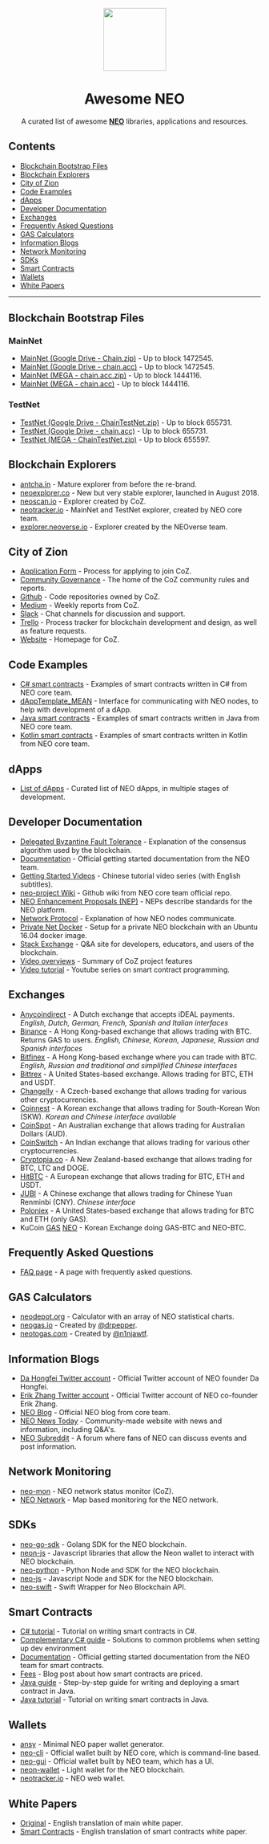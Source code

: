 <p align="center">
  <img 
    src="http://res.cloudinary.com/vidsy/image/upload/v1503160820/CoZ_Icon_DARKBLUE_200x178px_oq0gxm.png" 
    width="125px"
  >
</p>

<h1 align="center">Awesome NEO</h1>

<p align="center">
  A curated list of awesome <b><a href="https://neo.org/">NEO</a></b> libraries, applications and resources.
</p>

## Contents

- [Blockchain Bootstrap Files](#blockchain-bootstrap-files)
- [Blockchain Explorers](#blockchain-explorers)
- [City of Zion](#city-of-zion)
- [Code Examples](#code-examples)
- [dApps](#dapps)
- [Developer Documentation](#developer-documentation)
- [Exchanges](#exchanges)
- [Frequently Asked Questions](#frequently-asked-questions)
- [GAS Calculators](#gas-calculators)
- [Information Blogs](#information-blogs)
- [Network Monitoring](#network-monitoring)
- [SDKs](#sdks)
- [Smart Contracts](#smart-contracts)
- [Wallets](#wallets)
- [White Papers](#white-papers)

---

## Blockchain Bootstrap Files

### MainNet

- [MainNet (Google Drive - Chain.zip)](https://drive.google.com/open?id=0B37crPfBrbzyQmdjNHNENHF3dm8) - Up to block 1472545.
- [MainNet (Google Drive - chain.acc)](https://drive.google.com/open?id=0B37crPfBrbzyZWJSVFhmUHhnS0U) - Up to block 1472545.
- [MainNet (MEGA - chain.acc.zip)](https://mega.nz/#!JHQFgbYa!TVygP7EIZonl42i_Tpx4CV_26b1CEgPoOU04dq10h8E) - Up to block 1444116.
- [MainNet (MEGA - chain.acc)](https://mega.nz/#!5C5kELAZ!DcWrOXvDh1OGdN36vUG5fAKMK9hRIRg1fAEZpzR2Tj0) - Up to block 1444116.

### TestNet

- [TestNet (Google Drive - ChainTestNet.zip)](https://drive.google.com/open?id=0B37crPfBrbzyU1F3ZXowV1JTWEk) - Up to block 655731.
- [TestNet (Google Drive - chain.acc)](https://drive.google.com/open?id=0B37crPfBrbzyZzVVYk9UYXVuZ00) - Up to block 655731.
- [TestNet (MEGA - ChainTestNet.zip)](https://mega.nz/#!1HgniZxS!VTGnZxb7ggiF3lqZyS0yp52vuSV4ti1JAcPjiSPCumU) - Up to block 655597.

## Blockchain Explorers

- [antcha.in](http://antcha.in/) - Mature explorer from before the re-brand.
- [neoexplorer.co](https://neoexplorer.co/) - New but very stable explorer, launched in August 2018.
- [neoscan.io](https://neoscan.io/) - Explorer created by CoZ.
- [neotracker.io](https://neotracker.io/) - MainNet and TestNet explorer, created by NEO core team.
- [explorer.neoverse.io](http://explorer.neoverse.io/) - Explorer created by the NEOverse team.

## City of Zion

- [Application Form](https://github.com/CityOfZion/awesome-neo/blob/master/resources/coz_application_form.md) - Process for applying to join CoZ.
- [Community Governance](https://github.com/CityOfZion/governance) - The home of the CoZ community rules and reports.
- [Github](https://github.com/CityOfZion) - Code repositories owned by CoZ.
- [Medium](https://medium.com/@cityofzion) - Weekly reports from CoZ.
- [Slack](http://slack.cityofzion.io/) - Chat channels for discussion and support.
- [Trello](https://trello.com/b/6TngvuLf/neoblockchaindevelopment) - Process tracker for blockchain development and design, as well as feature requests.
- [Website](http://cityofzion.io) - Homepage for CoZ.

## Code Examples

- [C# smart contracts](https://github.com/neo-project/examples-csharp) - Examples of smart contracts written in C# from NEO core team.
- [dAppTemplate_MEAN](https://github.com/CityOfZion/dAppTemplate_MEAN) - Interface for communicating with NEO nodes, to help with development of a dApp.
- [Java smart contracts](https://github.com/neo-project/examples-java) - Examples of smart contracts written in Java from NEO core team.
- [Kotlin smart contracts](https://github.com/neo-project/examples-kotlin) - Examples of smart contracts written in Kotlin from NEO core team.

## dApps

- [List of dApps](https://github.com/CityOfZion/awesome-neo/blob/master/resources/dapps.md) - Curated list of NEO dApps, in multiple stages of development.

## Developer Documentation

- [Delegated Byzantine Fault Tolerance](https://github.com/neo-project/docs/blob/master/en-us/node/consensus.md) - Explanation of the consensus algorithm used by the blockchain.
- [Documentation](http://docs.neo.org/en-us/getting-started.html) - Official getting started documentation from the NEO team.
- [Getting Started Videos](https://www.youtube.com/playlist?list=PLH5FKiukNRU5SHWk9L6qPwRhMeHsiKL2T) - Chinese tutorial video series (with English subtitles).
- [neo-project Wiki](https://github.com/neo-project/neo/wiki) - Github wiki from NEO core team official repo.
- [NEO Enhancement Proposals (NEP)](https://github.com/neo-project/proposals) - NEPs describe standards for the NEO platform.
- [Network Protocol](http://docs.neo.org/en-us/node/network-protocol.html) - Explanation of how NEO nodes communicate.
- [Private Net Docker](https://github.com/CityOfZion/neo-privatenet-docker) - Setup for a private NEO blockchain with an Ubuntu 16.04 docker image.
- [Stack Exchange](https://area51.stackexchange.com/proposals/110921/neo-blockchain) - Q&A site for developers, educators, and users of the blockchain. 
- [Video overviews](https://www.youtube.com/channel/UCzlQUNLrRa8qJkz40G91iJg/videos) - Summary of CoZ project features
- [Video tutorial](https://www.youtube.com/watch?v=2RWegc0DWmQ&list=PL_vIhjXh1UTodKsr3uMkFJiMRAZNlJeSX) - Youtube series on smart contract programming.

## Exchanges

- [Anycoindirect](https://anycoindirect.eu/en/buy/neo) - A Dutch exchange that accepts iDEAL payments. *English, Dutch, German, French, Spanish and Italian interfaces*
- [Binance](https://www.binance.com/tradeDetail.html?symbol=NEO_BTC) - A Hong Kong-based exchange that allows trading with BTC. Returns GAS to users. *English, Chinese, Korean, Japanese, Russian and Spanish interfaces*
- [Bitfinex](https://www.bitfinex.com/stats) - A Hong Kong-based exchange where you can trade with BTC. *English, Russian and traditional and simplified Chinese interfaces*
- [Bittrex](https://bittrex.com/Market/Index?MarketName=BTC-NEO) - A United States-based exchange. Allows trading for BTC, ETH and USDT.
- [Changelly](https://changelly.com/) - A Czech-based exchange that allows trading for various other cryptocurrencies.
- [Coinnest](https://www.coinnest.co.kr/market-neo) - A Korean exchange that allows trading for South-Korean Won (SKW). *Korean and Chinese interface available*
- [CoinSpot](https://www.coinspot.com.au/buy/ans) - An Australian exchange that allows trading for Australian Dollars (AUD).
- [CoinSwitch](https://www.coinswitch.co/exchange/btc/neo) - An Indian exchange that allows trading for various other cryptocurrencies.
- [Cryptopia.co](https://www.cryptopia.co.nz/Exchange?market=NEO_BTC) - A New Zealand-based exchange that allows trading for BTC, LTC and DOGE.
- [HitBTC](https://hitbtc.com/NEO-to-ETH) - A European exchange that allows trading for BTC, ETH and USDT.
- [JUBI](https://www.jubi.com/coin/ans) - A Chinese exchange that allows trading for Chinese Yuan Renminbi (CNY). *Chinese interface*
- [Poloniex](https://www.19800.com/trade.html?marketid=cny_gas) - A United States-based exchange that allows trading for BTC and ETH (only GAS).
- KuCoin [GAS](https://www.kucoin.com/#/trade/GAS-BTC) [NEO](https://www.kucoin.com/#/trade/NEO-BTC) - Korean Exchange doing GAS-BTC and NEO-BTC.

## Frequently Asked Questions
- [FAQ page](https://github.com/CityOfZion/awesome-neo/blob/master/resources/faq.md) - A page with frequently asked questions.

## GAS Calculators

- [neodepot.org](https://neodepot.org/) - Calculator with an array of NEO statistical charts.
- [neogas.io](https://neogas.io/) - Created by [@drpepper](https://www.reddit.com/user/drpepper).
- [neotogas.com](https://neotogas.com) - Created by [@n1njawtf](https://twitter.com/n1njawtf).

## Information Blogs

- [Da Hongfei Twitter account](https://twitter.com/dahongfei) - Official Twitter account of NEO founder Da Hongfei.
- [Erik Zhang Twitter account](https://twitter.com/neoerikzhang) - Official Twitter account of NEO co-founder Erik Zhang.
- [NEO Blog](https://neo.org/en-us/blog) - Official NEO blog from core team.
- [NEO News Today](https://neonewstoday.com/) - Community-made website with news and information, including Q&A's.
- [NEO Subreddit](https://www.reddit.com/r/NEO/) - A forum where fans of NEO can discuss events and post information.

## Network Monitoring

- [neo-mon](https://github.com/CityOfZion/neo-mon) - NEO network status monitor (CoZ).
- [NEO Network](https://coranos.github.io/neo/network/) - Map based monitoring for the NEO network.

## SDKs

- [neo-go-sdk](https://github.com/CityOfZion/neo-go-sdk) - Golang SDK for the NEO blockchain.
- [neon-js](https://github.com/CityOfZion/neon-js) - Javascript libraries that allow the Neon wallet to interact with NEO blockchain.
- [neo-python](https://github.com/CityOfZion/neo-python) - Python Node and SDK for the NEO blockchain.
- [neo-js](https://github.com/CityOfZion/neo-js) - Javascript Node and SDK for the NEO blockchain.
- [neo-swift](https://github.com/CityOfZion/neo-swift) - Swift Wrapper for Neo Blockchain API.

## Smart Contracts

- [C# tutorial](http://docs.neo.org/en-us/sc/getting-started-csharp.html) - Tutorial on writing smart contracts in C#.
- [Complementary C# guide](https://steemit.com/neo/@cybourgeoisie/neo-contract-development-common-pitfalls-using-windows-7) - Solutions to common problems when setting up dev environment
- [Documentation](http://docs.neo.org/en-us/sc/introduction.html) - Official getting started documentation from the NEO team for smart contracts.
- [Fees](http://docs.neo.org/en-us/sc/systemfees.html) - Blog post about how smart contracts are priced.
- [Java guide](https://www.youtube.com/watch?v=k1a4rTl01mQ) - Step-by-step guide for writing and deploying a smart contract in Java.
- [Java tutorial](http://docs.neo.org/en-us/sc/getting-started-java.html) - Tutorial on writing smart contracts in Java.

## Wallets

- [ansy](https://snowypowers.github.io/ansy/) - Minimal NEO paper wallet generator. 
- [neo-cli](https://github.com/neo-project/neo-cli/) - Official wallet built by NEO core, which is command-line based.
- [neo-gui](https://github.com/neo-project/neo-gui/) - Official wallet built by NEO team, which has a UI.
- [neon-wallet](https://github.com/CityOfZion/neon-wallet) - Light wallet for the NEO blockchain.
- [neotracker.io](https://neotracker.io/wallet) - NEO web wallet.

## White Papers

- [Original](http://docs.neo.org/en-us/index.html) - English translation of main white paper.
- [Smart Contracts](http://docs.neo.org/en-us/sc/introduction.html) - English translation of smart contracts white paper.
